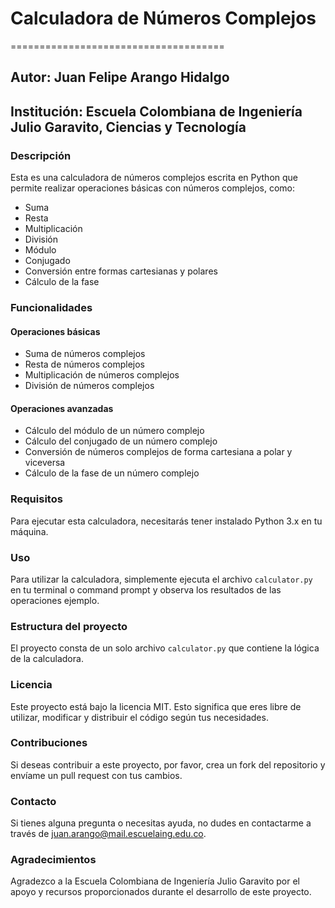 # Calculadora de Números Complejos
=====================================

## Autor: Juan Felipe Arango Hidalgo

## Institución: Escuela Colombiana de Ingeniería Julio Garavito, Ciencias y Tecnología

### Descripción

Esta es una calculadora de números complejos escrita en Python que permite realizar operaciones básicas con números complejos, como:

* Suma
* Resta
* Multiplicación
* División
* Módulo
* Conjugado
* Conversión entre formas cartesianas y polares
* Cálculo de la fase

### Funcionalidades

#### Operaciones básicas

* Suma de números complejos
* Resta de números complejos
* Multiplicación de números complejos
* División de números complejos

#### Operaciones avanzadas

* Cálculo del módulo de un número complejo
* Cálculo del conjugado de un número complejo
* Conversión de números complejos de forma cartesiana a polar y viceversa
* Cálculo de la fase de un número complejo

### Requisitos

Para ejecutar esta calculadora, necesitarás tener instalado Python 3.x en tu máquina.

### Uso

Para utilizar la calculadora, simplemente ejecuta el archivo `calculator.py` en tu terminal o command prompt y observa los resultados de las operaciones ejemplo.

### Estructura del proyecto

El proyecto consta de un solo archivo `calculator.py` que contiene la lógica de la calculadora.

### Licencia

Este proyecto está bajo la licencia MIT. Esto significa que eres libre de utilizar, modificar y distribuir el código según tus necesidades.

### Contribuciones

Si deseas contribuir a este proyecto, por favor, crea un fork del repositorio y envíame un pull request con tus cambios.

### Contacto

Si tienes alguna pregunta o necesitas ayuda, no dudes en contactarme a través de juan.arango@mail.escuelaing.edu.co.

### Agradecimientos

Agradezco a la Escuela Colombiana de Ingeniería Julio Garavito por el apoyo y recursos proporcionados durante el desarrollo de este proyecto.